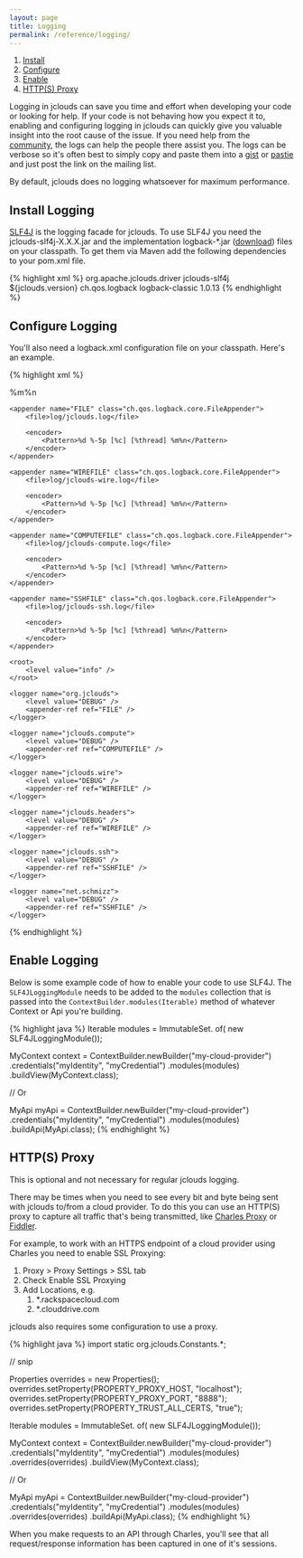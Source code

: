 ```yaml
---
layout: page
title: Logging
permalink: /reference/logging/
---
```


1. [Install](#install)
1. [Configure](#configure)
1. [Enable](#enable)
1. [HTTP(S) Proxy](#proxy)

Logging in jclouds can save you time and effort when developing your code or looking for help. If your code is not behaving how you expect it to, enabling and configuring logging in jclouds can quickly give you valuable insight into the root cause of the issue. If you need help from the [community](/community/), the logs can help the people there assist you. The logs can be verbose so it's often best to simply copy and paste them into a [gist](https://gist.github.com/) or [pastie](http://pastie.org/) and just post the link on the mailing list.

By default, jclouds does no logging whatsoever for maximum performance.

## <a id="install"></a>Install Logging

[SLF4J](https://www.slf4j.org/) is the logging facade for jclouds. To use SLF4J you need the jclouds-slf4j-X.X.X.jar and the implementation logback-*.jar ([download](https://logback.qos.ch/download.html)) files on your classpath. To get them via Maven add the following dependencies to your pom.xml file.

{% highlight xml %}
<dependencies>
  <dependency>
    <groupId>org.apache.jclouds.driver</groupId>
    <artifactId>jclouds-slf4j</artifactId>
    <version>${jclouds.version}</version>
  </dependency>
  <dependency>
    <groupId>ch.qos.logback</groupId>
    <artifactId>logback-classic</artifactId>
    <version>1.0.13</version>
  </dependency>
</dependencies>
{% endhighlight %}

## <a id="configure"></a>Configure Logging

You'll also need a logback.xml configuration file on your classpath. Here's an example.

{% highlight xml %}
<?xml version="1.0"?>
<configuration scan="false">
    <appender name="STDOUT" class="ch.qos.logback.core.ConsoleAppender">
        <encoder>
            <pattern>%m%n</pattern>
        </encoder>
    </appender>

    <appender name="FILE" class="ch.qos.logback.core.FileAppender">
        <file>log/jclouds.log</file>

        <encoder>
            <Pattern>%d %-5p [%c] [%thread] %m%n</Pattern>
        </encoder>
    </appender>

    <appender name="WIREFILE" class="ch.qos.logback.core.FileAppender">
        <file>log/jclouds-wire.log</file>

        <encoder>
            <Pattern>%d %-5p [%c] [%thread] %m%n</Pattern>
        </encoder>
    </appender>

    <appender name="COMPUTEFILE" class="ch.qos.logback.core.FileAppender">
        <file>log/jclouds-compute.log</file>

        <encoder>
            <Pattern>%d %-5p [%c] [%thread] %m%n</Pattern>
        </encoder>
    </appender>

    <appender name="SSHFILE" class="ch.qos.logback.core.FileAppender">
        <file>log/jclouds-ssh.log</file>

        <encoder>
            <Pattern>%d %-5p [%c] [%thread] %m%n</Pattern>
        </encoder>
    </appender>

    <root>
        <level value="info" />
    </root>

    <logger name="org.jclouds">
        <level value="DEBUG" />
        <appender-ref ref="FILE" />
    </logger>

    <logger name="jclouds.compute">
        <level value="DEBUG" />
        <appender-ref ref="COMPUTEFILE" />
    </logger>

    <logger name="jclouds.wire">
        <level value="DEBUG" />
        <appender-ref ref="WIREFILE" />
    </logger>

    <logger name="jclouds.headers">
        <level value="DEBUG" />
        <appender-ref ref="WIREFILE" />
    </logger>

    <logger name="jclouds.ssh">
        <level value="DEBUG" />
        <appender-ref ref="SSHFILE" />
    </logger>

    <logger name="net.schmizz">
        <level value="DEBUG" />
        <appender-ref ref="SSHFILE" />
    </logger>
</configuration>
{% endhighlight %}

## <a id="enable"></a>Enable Logging

Below is some example code of how to enable your code to use SLF4J. The `SLF4JLoggingModule` needs to be added to the `modules` collection that is passed into the `ContextBuilder.modules(Iterable)` method of whatever Context or Api you're building.

{% highlight java %}
Iterable<Module> modules = ImmutableSet.<Module> of(
    new SLF4JLoggingModule());

MyContext context = ContextBuilder.newBuilder("my-cloud-provider")
    .credentials("myIdentity", "myCredential")
    .modules(modules)
    .buildView(MyContext.class);

// Or

MyApi myApi = ContextBuilder.newBuilder("my-cloud-provider")
    .credentials("myIdentity", "myCredential")
    .modules(modules)
    .buildApi(MyApi.class);
{% endhighlight %}

## <a id="proxy"></a>HTTP(S) Proxy

This is optional and not necessary for regular jclouds logging.

There may be times when you need to see every bit and byte being sent with jclouds to/from a cloud provider. To do this you can use an HTTP(S) proxy to capture all traffic that's being transmitted, like [Charles Proxy](https://www.charlesproxy.com/) or [Fiddler](https://www.telerik.com/fiddler).

For example, to work with an HTTPS endpoint of a cloud provider using Charles you need to enable SSL Proxying:

1. Proxy > Proxy Settings > SSL tab
1. Check Enable SSL Proxying
1. Add Locations, e.g.
    1. *.rackspacecloud.com
    1. *.clouddrive.com

jclouds also requires some configuration to use a proxy.

{% highlight java %}
import static org.jclouds.Constants.*;

// snip

Properties overrides = new Properties();
overrides.setProperty(PROPERTY_PROXY_HOST, "localhost");
overrides.setProperty(PROPERTY_PROXY_PORT, "8888");
overrides.setProperty(PROPERTY_TRUST_ALL_CERTS, "true");

Iterable<Module> modules = ImmutableSet.<Module> of(
    new SLF4JLoggingModule());

MyContext context = ContextBuilder.newBuilder("my-cloud-provider")
    .credentials("myIdentity", "myCredential")
    .modules(modules)
    .overrides(overrides)
    .buildView(MyContext.class);

// Or

MyApi myApi = ContextBuilder.newBuilder("my-cloud-provider")
    .credentials("myIdentity", "myCredential")
    .modules(modules)
    .overrides(overrides)
    .buildApi(MyApi.class);
{% endhighlight %}

When you make requests to an API through Charles, you'll see that all request/response information has been captured in one of it's sessions.
